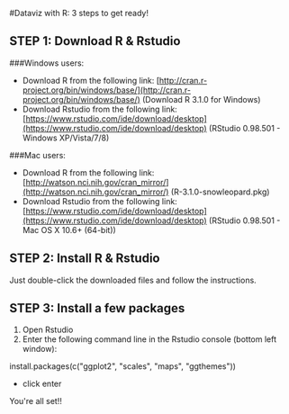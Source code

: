 #Dataviz with R: 3 steps to get ready!

## STEP 1: Download R & Rstudio
###Windows users:
* Download R from the following link: [http://cran.r-project.org/bin/windows/base/](http://cran.r-project.org/bin/windows/base/) (Download R 3.1.0 for Windows)
* Download Rstudio from the following link: [https://www.rstudio.com/ide/download/desktop](https://www.rstudio.com/ide/download/desktop) (RStudio 0.98.501 - Windows XP/Vista/7/8)

###Mac users:
* Download R from the following link: [http://watson.nci.nih.gov/cran_mirror/](http://watson.nci.nih.gov/cran_mirror/) (R-3.1.0-snowleopard.pkg)
* Download Rstudio from the following link: [https://www.rstudio.com/ide/download/desktop](https://www.rstudio.com/ide/download/desktop) (RStudio 0.98.501 - Mac OS X 10.6+ (64-bit))


## STEP 2: Install R & Rstudio
Just double-click the downloaded files and follow the instructions.

## STEP 3: Install a few packages
1) Open Rstudio
2) Enter the following command line in the Rstudio console (bottom left window):

install.packages(c("ggplot2", "scales", "maps", "ggthemes"))
* click enter

You're all set!!
